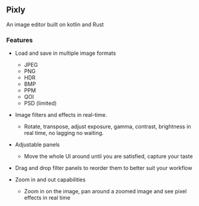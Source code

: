 ## Pixly 

An image editor built on kotlin and Rust


### Features
- Load and save in multiple image formats
  - JPEG
  - PNG
  - HDR
  - BMP
  - PPM
  - QOI
  - PSD (limited)
- Image filters and effects in real-time.
   - Rotate, transpose, adjust exposure, gamma, contrast, brightness in real time, no lagging no waiting.

- Adjustable panels
  - Move the whole UI around until you are satisfied, capture your taste
- Drag and drop filter panels to reorder them to better suit your workflow
- Zoom in and out capabilities
  - Zoom in on the image, pan around a zoomed image and see pixel effects in real time